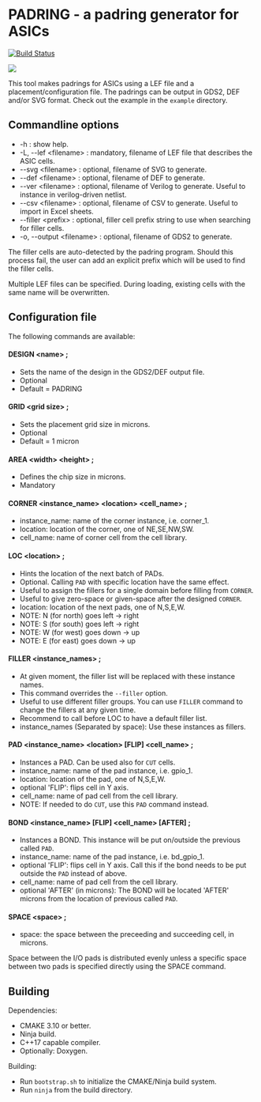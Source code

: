 # PADRING - a padring generator for ASICs
[![Build Status](http://api.cirrus-ci.com/github/YosysHQ/padring.svg)](https://cirrus-ci.com/github/YosysHQ/padring)

![](doc/padring.png)

This tool makes padrings for ASICs using a LEF file and a placement/configuration file.
The padrings can be output in GDS2, DEF and/or SVG format.
Check out the example in the `example` directory.

## Commandline options
* -h : show help.
* -L, --lef \<filename\> : mandatory, filename of LEF file that describes the ASIC cells.
* --svg \<filename\> : optional, filename of SVG to generate.
* --def \<filename\> : optional, filename of DEF to generate.
* --ver \<filename\> : optional, filename of Verilog to generate. Useful to instance in verilog-driven netlist.
* --csv \<filename\> : optional, filename of CSV to generate. Useful to import in Excel sheets.
* --filler \<prefix\> : optional, filler cell prefix string to use when searching for filler cells.
* -o, --output \<filename\> : optional, filename of GDS2 to generate.

The filler cells are auto-detected by the padring program. Should this process fail, the user can add an explicit prefix which will be used to find the filler cells.

Multiple LEF files can be specified. During loading, existing cells with the same name will be overwritten.

## Configuration file

The following commands are available:

#### DESIGN \<name\> ;
* Sets the name of the design in the GDS2/DEF output file.
* Optional
* Default = PADRING

#### GRID \<grid size\> ;
* Sets the placement grid size in microns.
* Optional
* Default = 1 micron

#### AREA \<width\> \<height\> ;
* Defines the chip size in microns.
* Mandatory

#### CORNER \<instance_name\> \<location\> \<cell_name\> ;
* instance_name: name of the corner instance, i.e. corner_1.
* location: location of the corner, one of NE,SE,NW,SW.
* cell_name: name of corner cell from the cell library.

#### LOC \<location\> ;
* Hints the location of the next batch of PADs.
* Optional. Calling `PAD` with specific location have the same effect.
* Useful to assign the fillers for a single domain before filling from `CORNER`.
* Useful to give zero-space or given-space after the designed `CORNER`.
* location: location of the next pads, one of N,S,E,W.
* NOTE: N (for north) goes left -> right
* NOTE: S (for south) goes left -> right
* NOTE: W (for west) goes down -> up
* NOTE: E (for east) goes down -> up

#### FILLER \<instance_names\> ;
* At given moment, the filler list will be replaced with these instance names.
* This command overrides the `--filler` option.
* Useful to use different filler groups. You can use `FILLER` command to change the fillers at any given time.
* Recommend to call before LOC to have a default filler list.
* instance_names (Separated by space): Use these instances as fillers.

#### PAD \<instance_name\> \<location\> [FLIP] \<cell_name\> ;
* Instances a PAD. Can be used also for `CUT` cells.
* instance_name: name of the pad instance, i.e. gpio_1.
* location: location of the pad, one of N,S,E,W.
* optional 'FLIP': flips cell in Y axis.
* cell_name: name of pad cell from the cell library.
* NOTE: If needed to do `CUT`, use this `PAD` command instead.

#### BOND \<instance_name\> [FLIP] \<cell_name\> [AFTER] ;
* Instances a BOND. This instance will be put on/outside the previous called `PAD`.
* instance_name: name of the pad instance, i.e. bd_gpio_1.
* optional 'FLIP': flips cell in Y axis. Call this if the bond needs to be put outside the `PAD` instead of above.
* cell_name: name of pad cell from the cell library.
* optional 'AFTER' (in microns): The BOND will be located 'AFTER' microns from the location of previous called `PAD`.

#### SPACE \<space\> ;
* space: the space between the preceeding and succeeding cell, in microns.

Space between the I/O pads is distributed evenly unless a specific space between two pads is specified directly using the SPACE command.


## Building

Dependencies:
* CMAKE 3.10 or better.
* Ninja build.
* C++17 capable compiler.
* Optionally: Doxygen.

Building:
* Run `bootstrap.sh` to initialize the CMAKE/Ninja build system.
* Run `ninja` from the build directory.
